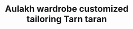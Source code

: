 ---
title: "Aulakh wardrobe customized tailoring Tarn taran"
url: /tarn-taran-sahib/aulakh-wardrobe-customized-tailoring-tarn-taran/
shop: tailor
---